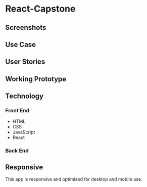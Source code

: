 # React-Capstone

## Screenshots

## Use Case

## User Stories

## Working Prototype

## Technology
### Front End
* HTML
* CSS
* JavaScript
* React

### Back End

## Responsive
This app is responsive and optimized for desktop and mobile use. 